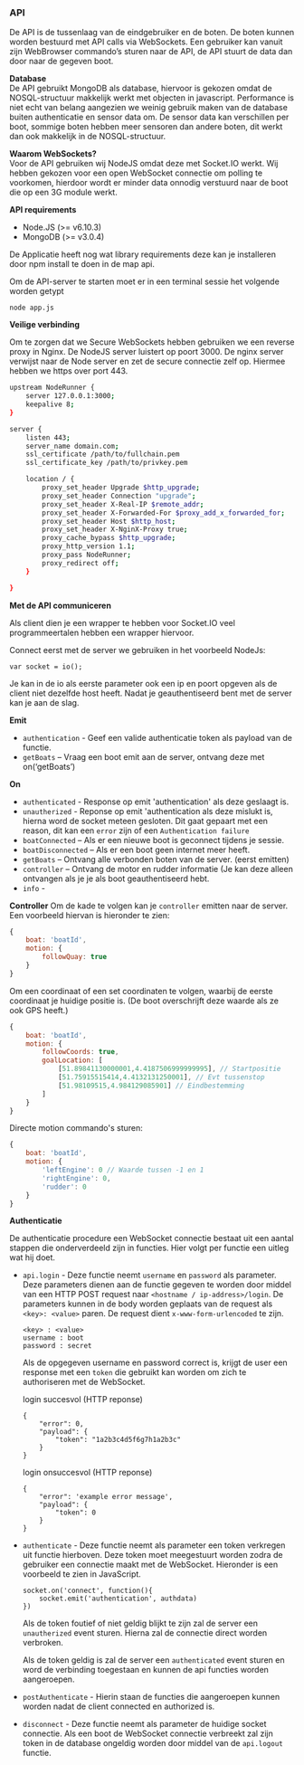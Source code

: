 ### API

De API is de tussenlaag van de eindgebruiker en de boten. De boten kunnen worden bestuurd met API calls via WebSockets. Een gebruiker kan vanuit zijn WebBrowser commando’s sturen naar de API, de API stuurt de data dan door naar de gegeven boot.

**Database**  
De API gebruikt MongoDB als database, hiervoor is gekozen omdat de NOSQL-structuur makkelijk werkt met objecten in javascript. Performance is niet echt van belang aangezien we weinig gebruik maken van de database buiten authenticatie en sensor data om.
De sensor data kan verschillen per boot, sommige boten hebben meer sensoren dan andere boten, dit werkt dan ook makkelijk in de NOSQL-structuur.

**Waarom WebSockets?**   
Voor de API gebruiken wij NodeJS omdat deze met Socket.IO werkt. Wij hebben gekozen voor een open WebSocket connectie om polling te voorkomen, hierdoor wordt er minder data onnodig verstuurd naar de boot die op een 3G module werkt.

**API requirements**

*	Node.JS (>= v6.10.3)
*	MongoDB (>= v3.0.4)

De Applicatie heeft nog wat library requirements deze kan je installeren door npm install te doen in de map api.

Om de API-server te starten moet er in een terminal sessie het volgende worden getypt
``` 
node app.js 
```

**Veilige verbinding**

Om te zorgen dat we Secure WebSockets hebben gebruiken we een reverse proxy in Nginx. De NodeJS server luistert op poort 3000. De nginx server verwijst naar de Node server en zet de secure connectie zelf op. Hiermee hebben we https over port 443.

``` bash
upstream NodeRunner {
    server 127.0.0.1:3000;
    keepalive 8;
}

server {
    listen 443; 
    server_name domain.com;
    ssl_certificate /path/to/fullchain.pem
    ssl_certificate_key /path/to/privkey.pem

    location / {
        proxy_set_header Upgrade $http_upgrade;
        proxy_set_header Connection "upgrade";
        proxy_set_header X-Real-IP $remote_addr;
        proxy_set_header X-Forwarded-For $proxy_add_x_forwarded_for;
        proxy_set_header Host $http_host;
        proxy_set_header X-NginX-Proxy true;
        proxy_cache_bypass $http_upgrade;
        proxy_http_version 1.1;
        proxy_pass NodeRunner;
        proxy_redirect off;
    }

}

```


**Met de API communiceren**

Als client dien je een wrapper te hebben voor Socket.IO veel programmeertalen hebben een wrapper hiervoor. 

Connect eerst met de server we gebruiken in het voorbeeld NodeJs:

```JS
var socket = io();
```

Je kan in de io als eerste parameter ook een ip en poort opgeven als de client niet dezelfde host heeft. Nadat je geauthentiseerd bent met de server kan je aan de slag.

**Emit**
*   ```authentication``` - Geef een valide authenticatie token als payload van de functie.
*	```getBoats``` – Vraag een boot emit aan de server, ontvang deze met on(‘getBoats’)

**On**
*   ```authenticated``` - Response op emit 'authentication' als deze geslaagt is.
*   ```unautherized``` - Reponse op emit 'authentication als deze mislukt is, hierna word de socket meteen gesloten. Dit gaat gepaart met een reason, dit kan een ```error``` zijn of een ```Authentication failure```
*	```boatConnected``` – Als er een nieuwe boot is geconnect tijdens je sessie.
*	```boatDisconnected``` – Als er een boot geen internet meer heeft.
*	```getBoats``` – Ontvang alle verbonden boten van de server. (eerst emitten)
*	```controller``` – Ontvang de motor en rudder informatie (Je kan deze alleen ontvangen als je je als boot geauthentiseerd hebt.
*   ```info``` - 

**Controller**
Om de kade te volgen kan je ```controller``` emitten naar de server. Een voorbeeld hiervan is hieronder te zien:
```javascript
{
    boat: 'boatId',
    motion: {
        followQuay: true
    }
}
```
Om een coordinaat of een set coordinaten te volgen, waarbij de eerste coordinaat je huidige positie is. (De boot overschrijft deze waarde als ze ook GPS heeft.)
```javascript
{
    boat: 'boatId',
    motion: {
        followCoords: true,
        goalLocation: [
            [51.89841130000001,4.4187506999999995], // Startpositie
            [51.75915515414,4.4132131250001], // Evt tussenstop
            [51.98109515,4.984129085901] // Eindbestemming
        ]
    }
}
```
Directe motion commando's sturen:
```javascript
{
    boat: 'boatId',
    motion: {
        'leftEngine': 0 // Waarde tussen -1 en 1
        'rightEngine': 0,
        'rudder': 0
    }
}
```

**Authenticatie**

De authenticatie procedure een WebSocket connectie bestaat uit een aantal stappen die onderverdeeld zijn in functies. Hier volgt per functie een uitleg wat hij doet.

*   ```api.login``` - Deze functie neemt ```username``` en ```password``` als parameter. Deze parameters dienen aan de functie gegeven te worden door middel van een HTTP POST request naar ```<hostname / ip-address>/login```. De parameters kunnen in de body worden geplaats van de request als ```<key>: <value>``` paren. De request dient ```x-www-form-urlencoded``` te zijn.  
    ```
    <key> : <value>
    username : boot
    password : secret
    ```
    
    Als de opgegeven username en password correct is, krijgt de user een response met een ```token``` die gebruikt kan worden om zich te authoriseren met de WebSocket.

    login succesvol (HTTP reponse)
    ```JS
    {
        "error": 0,
        "payload": {
            "token": "1a2b3c4d5f6g7h1a2b3c"
        }
    }
    ```
    login onsuccesvol (HTTP reponse)
    ```JS
    {
        "error": 'example error message',
        "payload": {
            "token": 0
        }
    }
    ```
*   ```authenticate``` - Deze functie neemt als parameter een token verkregen uit functie hierboven. Deze token moet meegestuurt worden zodra de gebruiker een connectie maakt met de WebSocket. Hieronder is een voorbeeld te zien in JavaScript.

    ```JS
    socket.on('connect', function(){
        socket.emit('authentication', authdata)
    })
    ```
    Als de token foutief of niet geldig blijkt te zijn zal de server een ```unautherized``` event sturen. Hierna zal de connectie direct worden verbroken.

    Als de token geldig is zal de server een ```authenticated``` event sturen en word de verbinding toegestaan en kunnen de api functies worden aangeroepen.

*   ```postAuthenticate``` - Hierin staan de functies die aangeroepen kunnen worden nadat de client connected en authorized is.

*   ```disconnect``` - Deze functie neemt als parameter de huidige socket connectie. Als een boot de WebSocket connectie verbreekt zal zijn token in de database ongeldig worden door middel van de ```api.logout``` functie. 

